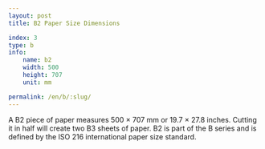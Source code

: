 ```yaml
---
layout: post
title: B2 Paper Size Dimensions

index: 3
type: b
info:
    name: b2
    width: 500
    height: 707
    unit: mm

permalink: /en/b/:slug/
---
```


A B2 piece of paper measures 500 × 707 mm or 19.7 × 27.8 inches. Cutting it in half will create two B3 sheets of paper. B2 is part of the B series and is defined by the ISO 216 international paper size standard.
